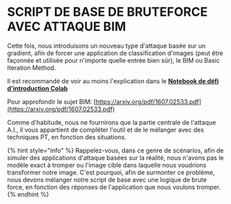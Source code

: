 # SCRIPT DE BASE DE BRUTEFORCE AVEC ATTAQUE BIM

Cette fois, nous introduisons un nouveau type d'attaque basée sur un gradient, afin de forcer une application de classification d'images (peut être façonnée et utilisée pour n'importe quelle entrée bien sûr), le BIM ou Basic Iteration Method.

Il est recommandé de voir au moins l'explication dans le [**Notebook de défi d'introduction Colab**](https://colab.research.google.com/drive/1lDh0oZ3TR-z87WjogdegZCdtsUuDADcR)

Pour approfondir le sujet BIM: [https://arxiv.org/pdf/1607.02533.pdf](https://arxiv.org/pdf/1607.02533.pdf)

Comme d'habitude, nous ne fournirons que la partie centrale de l'attaque A.I., il vous appartient de compléter l'outil et de le mélanger avec des techniques PT, en fonction des situations.

{% hint style="info" %}
Rappelez-vous, dans ce genre de scénarios, afin de simuler des applications d'attaque basées sur la réalité, nous n'avons pas le modèle exact à tromper ou l'image cible dans laquelle nous voudrions transformer notre image. C'est pourquoi, afin de surmonter ce problème, nous devons mélanger notre script de base avec une logique de brute force, en fonction des réponses de l'application que nous voulons tromper.
{% endhint %}
